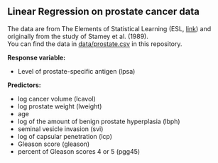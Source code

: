 ## Linear Regression on prostate cancer data

The data are from The Elements of Statistical Learning (ESL, [link](https://web.stanford.edu/~hastie/ElemStatLearn/datasets/prostate.data)) and originally
from the study of Stamey et al. (1989).  
You can find the data in [data/prostate.csv](../../data/prostate.csv) in this repository.

**Response variable:**
- Level of prostate-specific antigen (lpsa)

**Predictors:**
- log cancer volume (lcavol)
- log prostate weight (lweight)
- age
- log of the amount of benign prostate hyperplasia (lbph)
- seminal vesicle invasion (svi)
- log of capsular penetration (lcp)
- Gleason score (gleason)
- percent of Gleason scores 4 or 5 (pgg45)
